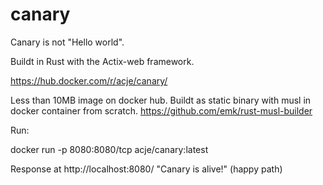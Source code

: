 # canary

Canary is not "Hello world".

Buildt in Rust with the Actix-web framework.

https://hub.docker.com/r/acje/canary/

Less than 10MB image on docker hub. Buildt as static binary with musl in docker container from scratch.
https://github.com/emk/rust-musl-builder

Run:

docker run -p 8080:8080/tcp acje/canary:latest

Response at http://localhost:8080/ 
"Canary is alive!"
(happy path)
